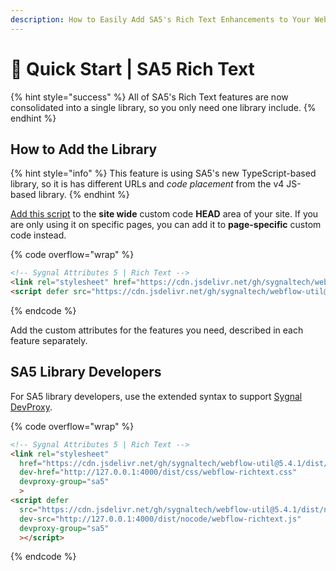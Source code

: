 ```yaml
---
description: How to Easily Add SA5's Rich Text Enhancements to Your Webflow Site
---
```


# 🚀 Quick Start | SA5 Rich Text

{% hint style="success" %}
All of SA5's Rich Text features are now consolidated into a single library, so you only need one library include.&#x20;
{% endhint %}

## How to Add the Library <a href="#step-1---add-the-library" id="step-1---add-the-library"></a>

{% hint style="info" %}
This feature is using SA5's new TypeScript-based library, so it is has different URLs and _code placement_ from the v4 JS-based library.&#x20;
{% endhint %}

[Add this script](../overview/how-to-add-custom-code.md) to the **site wide** custom code **HEAD** area of your site. If you are only using it on specific pages, you can add it to **page-specific** custom code instead.

{% code overflow="wrap" %}
```html
<!-- Sygnal Attributes 5 | Rich Text --> 
<link rel="stylesheet" href="https://cdn.jsdelivr.net/gh/sygnaltech/webflow-util@5.4.0/dist/css/webflow-richtext.css"> 
<script defer src="https://cdn.jsdelivr.net/gh/sygnaltech/webflow-util@5.4.0/dist/nocode/webflow-richtext.js"></script>
```
{% endcode %}

Add the custom attributes for the features you need, described in each feature separately. &#x20;

## SA5 Library Developers

For SA5 library developers, use the extended syntax to support [Sygnal DevProxy](https://engine.sygnal.com/devproxy).&#x20;

{% code overflow="wrap" %}
```html
<!-- Sygnal Attributes 5 | Rich Text --> 
<link rel="stylesheet" 
  href="https://cdn.jsdelivr.net/gh/sygnaltech/webflow-util@5.4.1/dist/css/webflow-richtext.css"
  dev-href="http://127.0.0.1:4000/dist/css/webflow-richtext.css"
  devproxy-group="sa5"
  > 
<script defer 
  src="https://cdn.jsdelivr.net/gh/sygnaltech/webflow-util@5.4.1/dist/nocode/webflow-richtext.js" 
  dev-src="http://127.0.0.1:4000/dist/nocode/webflow-richtext.js"
  devproxy-group="sa5"
  ></script>
```
{% endcode %}















